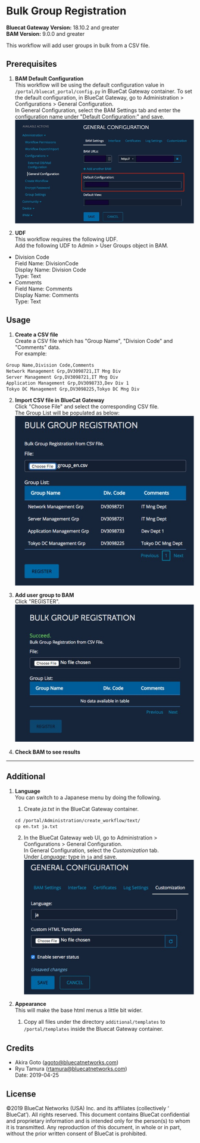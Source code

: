 # Bulk Group Registration  
**Bluecat Gateway Version:** 18.10.2 and greater  
**BAM Version:** 9.0.0 and greater  

This workflow will add user groups in bulk from a CSV file.  

## Prerequisites
1. **BAM Default Configuration**  
This workflow will be using the default configuration value in `/portal/bluecat_portal/config.py` in BlueCat Gateway container.  To set the default configuration, in BlueCat Gateway, go to Administration > Configurations > General Configuration.  
In General Configuration, select the BAM Settings tab and enter the configuration name under "Default Configuration:" and save.  
![screenshot](img/BAM_default_settings.jpg?raw=true "BAM_default_settings")  

2. **UDF**  
This workflow requires the following UDF.  
Add the following UDF to Admin > User Groups object in BAM.  
  - Division Code  
  Field Name: DivisionCode  
  Display Name: Division Code  
  Type: Text  
  - Comments  
  Field Name: Comments  
  Display Name: Comments  
  Type: Text  

## Usage
1. **Create a CSV file**  
Create a CSV file which has "Group Name", "Division Code" and "Comments" data.  
For example:   
```
Group Name,Division Code,Comments
Network Management Grp,DV3098721,IT Mng Div
Server Management Grp,DV3098721,IT Mng Div
Application Management Grp,DV3098733,Dev Div 1
Tokyo DC Management Grp,DV3098225,Tokyo DC Mng Div
```
2. **Import CSV file in BlueCat Gateway**  
Click "Choose File" and select the corresponding CSV file.  
The Group List will be populated as below:  
![screenshot](img/Bulk_group1.jpg?raw=true "Bulk_group1")  

3. **Add user group to BAM**  
Click "REGISTER".  
![screenshot](img/Bulk_group2.jpg?raw=true "Bulk_group2")  

4. **Check BAM to see results**　　

---

## Additional  

1. **Language**  
You can switch to a Japanese menu by doing the following.  
    1. Create *ja.txt* in the BlueCat Gateway container.  
    ```
    cd /portal/Administration/create_workflow/text/  
    cp en.txt ja.txt  
    ```  
    2. In the BlueCat Gateway web UI, go to Administration > Configurations > General Configuration.   
    In General Configuration, select the *Customization* tab.  
    Under *Language:* type in `ja` and save.  
    ![screenshot](img/langauge_ja.jpg?raw=true "langauge_ja")  

2. **Appearance**  
This will make the base html menus a little bit wider.  
    1. Copy all files under the directory `additional/templates` to `/portal/templates` inside the Bluecat Gateway container.　　

## Credits  
- Akira Goto (agoto@bluecatnetworks.com)  
- Ryu Tamura (rtamura@bluecatnetworks.com)  
Date: 2019-04-25

## License
©2019 BlueCat Networks (USA) Inc. and its affiliates (collectively ‘ BlueCat’). All rights reserved. This document contains BlueCat confidential and proprietary information and is intended only for the person(s) to whom it is transmitted. Any reproduction of this document, in whole or in part, without the prior written consent of BlueCat is prohibited.
